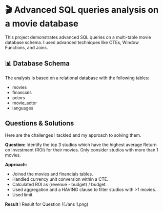 # 🎬 Advanced SQL queries analysis on a movie database

This project demonstrates advanced SQL queries on a multi-table movie database schema. I used advanced techniques like CTEs, Window Functions, and Joins.

## 📊 Database Schema
The analysis is based on a relational database with the following tables:
- movies
- financials
- actors
- movie_actor
- languages

## Questions & Solutions
Here are the challenges I tackled and my approach to solving them.

**Question:** Identify the top 3 studios which have the highest average Return on Investment (ROI) 
	for their movies. Only consider studios with more than 1 movies.
 
**Approach:**
- Joined the movies and financials tables.
- Handled currency unit conversion within a CTE.
- Calculated ROI as (revenue - budget) / budget.
- Used aggregation and a HAVING clause to filter studios with >1 movies.
- Used limit

**Result**
! Result for Question 1(./ans 1.png)










